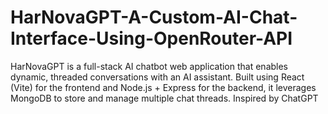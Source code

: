 # HarNovaGPT-A-Custom-AI-Chat-Interface-Using-OpenRouter-API
HarNovaGPT is a full-stack AI chatbot web application that enables dynamic, threaded conversations with an AI assistant. Built using React (Vite) for the frontend and Node.js + Express for the backend, it leverages MongoDB to store and manage multiple chat threads. Inspired by ChatGPT
